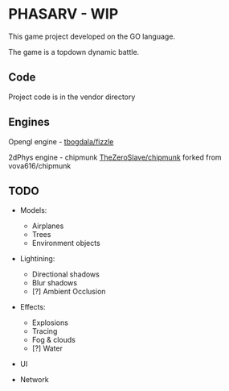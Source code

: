 # PHASARV - WIP

This game project developed on the GO language. 

The game is a topdown dynamic battle.

## Code

Project code is in the vendor directory

## Engines

Opengl engine - [tbogdala/fizzle](https://github.com/tbogdala/fizzle)

2dPhys engine - chipmunk [TheZeroSlave/chipmunk](https://github.com/TheZeroSlave/chipmunk) forked from vova616/chipmunk


## TODO

- Models:
	- Airplanes
	- Trees
	- Environment objects

- Lightining:
	- Directional shadows
	- Blur shadows
	- [?] Ambient Occlusion

- Effects:
	- Explosions
	- Tracing
	- Fog & clouds
	- [?] Water

- UI

- Network